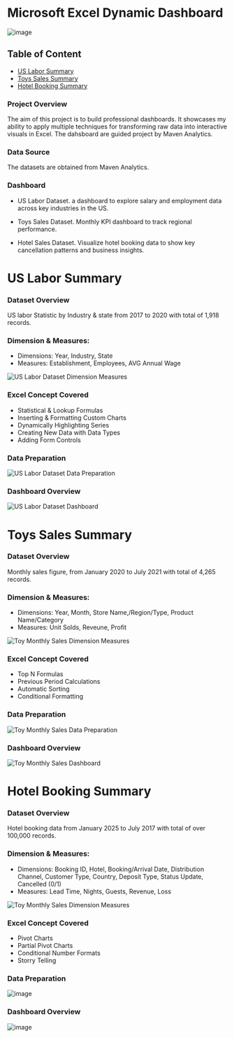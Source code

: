 # Microsoft Excel Dynamic Dashboard

![image](https://github.com/AfifRifaie95/Excel-Dynamic-Dashboard/assets/159521904/92306f74-02e5-454f-8145-36eb4aaaae25)


## Table of Content

- [US Labor Summary](#US-Labor-Summary)
- [Toys Sales Summary](#Toys-Sales-Summary)
- [Hotel Booking Summary](#Hotel-Booking-Summary)

### Project Overview

The aim of this project is to build professional dashboards. It showcases my ability to apply multiple techniques for transforming raw data into interactive visuals in Excel. The dahsboard are guided project by Maven Analytics.

### Data Source

The datasets are obtained from Maven Analytics. 

### Dashboard
- US Labor Dataset. a dashboard to explore salary and employment data across key industries in the US.

- Toys Sales Dataset. Monthly KPI dashboard to track regional performance.

- Hotel Sales Dataset. Visualize hotel booking data to show key cancellation patterns and business insights.


# US Labor Summary
### Dataset Overview 
US labor Statistic by Industry & state from 2017 to 2020 with total of 1,918 records.

### Dimension & Measures:
- Dimensions: Year, Industry, State
- Measures: Establishment, Employees, AVG Annual Wage


![US Labor Dataset Dimension   Measures](https://github.com/AfifRifaie95/Excel-Dynamic-Dashboard/assets/159521904/bffc287c-e20a-41a5-9c00-ace9f4b1418a)



### Excel Concept Covered
- Statistical & Lookup Formulas
- Inserting & Formatting Custom Charts
- Dynamically Highlighting Series
- Creating New Data with Data Types
- Adding Form Controls

### Data Preparation
  
![US Labor Dataset Data Preparation](https://github.com/AfifRifaie95/Excel-Dynamic-Dashboard/assets/159521904/94ad7e1e-f135-46c8-8d05-e89faf37b82e)


### Dashboard Overview


![US Labor Dataset Dashboard](https://github.com/AfifRifaie95/Excel-Dynamic-Dashboard/assets/159521904/13d95367-ff52-4c25-91c0-64bc872a45cb)


# Toys Sales Summary
### Dataset Overview 
Monthly sales figure, from January 2020 to July 2021 with total of 4,265 records.

### Dimension & Measures:
- Dimensions: Year, Month, Store Name,/Region/Type, Product Name/Category
- Measures: Unit Solds, Reveune, Profit


![Toy Monthly Sales Dimension   Measures](https://github.com/AfifRifaie95/Excel-Dynamic-Dashboard/assets/159521904/1fca1d33-0682-4020-87ec-7d662e468cfa)


### Excel Concept Covered
- Top N Formulas
- Previous Period Calculations
- Automatic Sorting
- Conditional Formatting

### Data Preparation


![Toy Monthly Sales Data Preparation](https://github.com/AfifRifaie95/Excel-Dynamic-Dashboard/assets/159521904/0a345ad6-0e82-4119-accc-58f0fa84ef43)


### Dashboard Overview


![Toy Monthly Sales Dashboard](https://github.com/AfifRifaie95/Excel-Dynamic-Dashboard/assets/159521904/eb9a829a-375b-459c-a0d8-1bf0406418b8)



# Hotel Booking Summary
### Dataset Overview 
Hotel booking data from January 2025 to July 2017 with total of over 100,000 records.

### Dimension & Measures:
- Dimensions: Booking ID, Hotel, Booking/Arrival Date, Distribution Channel, Customer Type, Country, Deposit Type, Status Update, Cancelled (0/1)
- Measures: Lead Time, Nights, Guests, Revenue, Loss


![Toy Monthly Sales Dimension   Measures](https://github.com/AfifRifaie95/Excel-Dynamic-Dashboard/assets/159521904/1fca1d33-0682-4020-87ec-7d662e468cfa)


### Excel Concept Covered
- Pivot Charts
- Partial Pivot Charts
- Conditional Number Formats
- Storry Telling


### Data Preparation

![image](https://github.com/AfifRifaie95/Excel-Dynamic-Dashboard/assets/159521904/b35f87e0-1a5f-4ff5-83bb-ba919455c24e)



### Dashboard Overview

![image](https://github.com/AfifRifaie95/Excel-Dynamic-Dashboard/assets/159521904/b9418a17-12f3-43d3-a464-c95edff71e6d)




